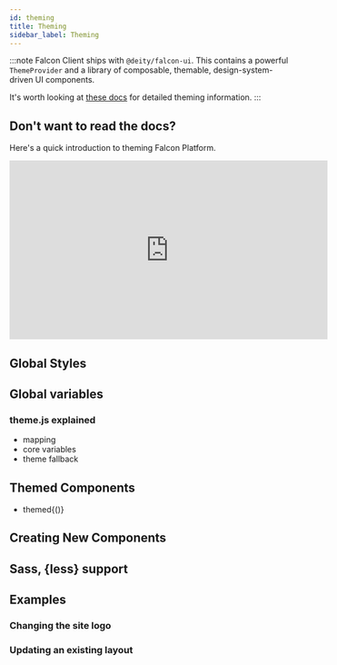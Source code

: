 ```yaml
---
id: theming
title: Theming
sidebar_label: Theming
---
```




:::note Falcon Client ships with `@deity/falcon-ui`.
This contains a powerful `ThemeProvider` and a library of composable, themable, design-system-driven UI components.

It's worth looking at <a href="https://falcon-ui.docs.deity.io/" target="_blank" rel="noopener noreferrer">these docs</a> for detailed theming information.
:::

## Don't want to read the docs?
Here's a quick introduction to theming Falcon Platform.

<iframe width="560" height="315" src="https://www.youtube.com/embed/K07bMRuzXfc?rel=0" frameborder="0" allow="accelerometer; autoplay; encrypted-media; gyroscope; picture-in-picture" allowFullScreen></iframe>

## Global Styles

## Global variables

### theme.js explained

- mapping
- core variables
- theme fallback

## Themed Components

- themed{()}


## Creating New Components

## Sass, {less} support


## Examples

### Changing the site logo

### Updating an existing layout
